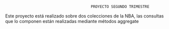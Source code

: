  
                                          PROYECTO SEGUNDO TRIMESTRE
Este proyecto está realizado sobre dos colecciones de la NBA, las consultas que lo componen están realizadas mediante métodos aggregate

